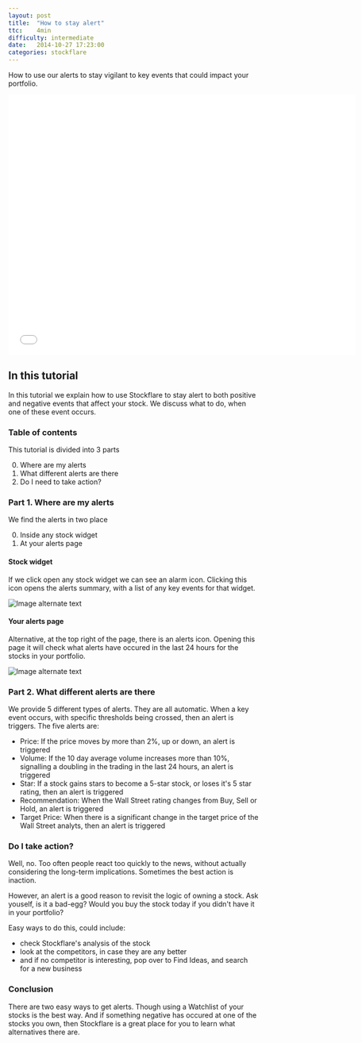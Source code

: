 ```yaml
---
layout: post
title:  "How to stay alert"
ttc:    4min
difficulty: intermediate
date:   2014-10-27 17:23:00
categories: stockflare
---
```

How to use our alerts to stay vigilant to key events that could impact your portfolio.

<iframe width="700" height="525" src="//www.youtube.com/embed/LicEDKxnwQc" frameborder="0" allowfullscreen></iframe>

## In this tutorial

In this tutorial we explain how to use Stockflare to stay alert to both positive and negative events that affect your stock. We discuss what to do, when one of these event occurs.

### Table of contents

This tutorial is divided into 3 parts

0. Where are my alerts
0. What different alerts are there
0. Do I need to take action?
 
### Part 1. Where are my alerts

We find the alerts in two place

0. Inside any stock widget
0. At your alerts page

#### Stock widget

If we click open any stock widget we can see an alarm icon. Clicking this icon opens the alerts summary, with a list of any key events for that widget. 

![Image alternate text](http://placehold.it/350x150)

#### Your alerts page

Alternative, at the top right of the page, there is an alerts icon. Opening this page it will check what alerts have occured in the last 24 hours for the stocks in your portfolio.

![Image alternate text](http://placehold.it/350x150)

### Part 2. What different alerts are there

We provide 5 different types of alerts. They are all automatic. When a key event occurs, with specific thresholds being crossed, then an alert is triggers. The five alerts are:

* Price: If the price moves by more than 2%, up or down, an alert is triggered
* Volume: If the 10 day average volume increases more than 10%, signalling a doubling in the trading in the last 24 hours, an alert is triggered
* Star: If a stock gains stars to become a 5-star stock, or loses it's 5 star rating, then an alert is triggered
* Recommendation: When the Wall Street rating changes from Buy, Sell or Hold, an alert is triggered
* Target Price: When there is a significant change in the target price of the Wall Street analyts, then an alert is triggered

### Do I take action?

Well, no. Too often people react too quickly to the news, without actually considering the long-term implications. Sometimes the best action is inaction.

However, an alert is a good reason to revisit the logic of owning a stock. Ask youself, is it a bad-egg? Would you buy the stock today if you didn't have it in your portfolio?

Easy ways to do this, could include:

* check Stockflare's analysis of the stock
* look at the competitors, in case they are any better
* and if no competitor is interesting, pop over to Find Ideas, and search for a new business
 
### Conclusion

There are two easy ways to get alerts. Though using a Watchlist of your stocks is the best way. And if something negative has occured at one of the stocks you own, then Stockflare is a great place for you to learn what alternatives there are.

